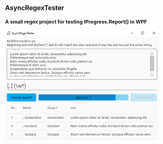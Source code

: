 ## AsyncRegexTester
### A small regex project for testing IProgress.Report() in WPF

![Application Image](Screenshoot.PNG)